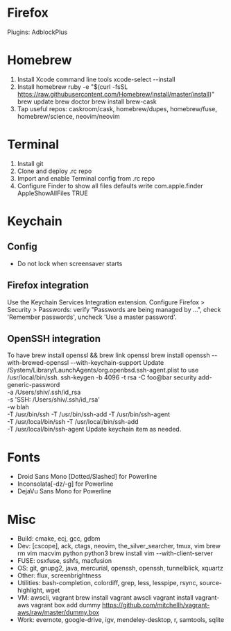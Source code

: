 # Firefox
Plugins: AdblockPlus

# Homebrew
1. Install Xcode command line tools
    xcode-select --install
2. Install homebrew
    ruby -e "$(curl -fsSL https://raw.githubusercontent.com/Homebrew/install/master/install)"
    brew update
    brew doctor
    brew install brew-cask
3. Tap useful repos: caskroom/cask, homebrew/dupes, homebrew/fuse,
   homebrew/science, neovim/neovim

# Terminal
1. Install git
2. Clone and deploy .rc repo
3. Import and enable Terminal config from .rc repo
4. Configure Finder to show all files
    defaults write com.apple.finder AppleShowAllFiles TRUE

# Keychain

## Config
* Do not lock when screensaver starts

## Firefox integration
Use the Keychain Services Integration extension. Configure Firefox > Security >
Passwords: verify "Passwords are being managed by ...", check 'Remember
passwords', uncheck 'Use a master password'.

## OpenSSH integration
To have
    brew install openssl && brew link openssl
    brew install openssh --with-brewed-openssl --with-keychain-support
Update /System/Library/LaunchAgents/org.openbsd.ssh-agent.plist to use
/usr/local/bin/ssh.
    ssh-keygen -b 4096 -t rsa -C foo@bar
    security add-generic-password \
        -a /Users/shiv/.ssh/id_rsa \
        -s 'SSH: /Users/shiv/.ssh/id_rsa' \
        -w blah \
        -T /usr/bin/ssh -T /usr/bin/ssh-add -T /usr/bin/ssh-agent \
        -T /usr/local/bin/ssh -T /usr/local/bin/ssh-add \
        -T /usr/local/bin/ssh-agent
Update keychain item as needed.

# Fonts
* Droid Sans Mono [Dotted/Slashed] for Powerline
* Inconsolata[-dz/-g] for Powerline
* DejaVu Sans Mono for Powerline

# Misc
* Build: cmake, ecj, gcc, gdbm
* Dev: [cscope], ack, ctags, neovim, the_silver_searcher, tmux, vim
    brew rm vim macvim python python3
    brew install vim --with-client-server
* FUSE: osxfuse, sshfs, macfusion
* OS: git, gnupg2, java, mercurial, openssh, openssh, tunnelblick, xquartz
* Other: flux, screenbrightness
* Utilities: bash-completion, colordiff, grep, less, lesspipe, rsync,
  source-highlight, wget
* VM: awscli, vagrant
    brew install vagrant awscli
    vagrant install vagrant-aws
    vagrant box add dummy https://github.com/mitchellh/vagrant-aws/raw/master/dummy.box
* Work: evernote, google-drive, igv, mendeley-desktop, r, samtools, sqlite

